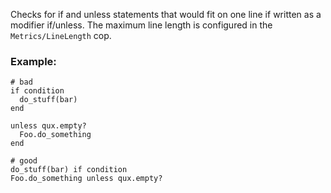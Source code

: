 Checks for if and unless statements that would fit on one line
if written as a modifier if/unless. The maximum line length is
configured in the `Metrics/LineLength` cop.

### Example:
    # bad
    if condition
      do_stuff(bar)
    end

    unless qux.empty?
      Foo.do_something
    end

    # good
    do_stuff(bar) if condition
    Foo.do_something unless qux.empty?